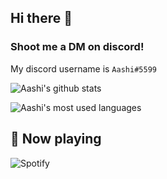 ## Hi there 👋
### Shoot me a DM on discord!
My discord username is `Aashi#5599`

![Aashi's github stats](https://github-readme-stats.vercel.app/api?username=Aashiunni123&show_icons=true&theme=tokyonight)

![Aashi's most used languages](https://github-readme-stats.vercel.app/api/top-langs/?username=Aashiunni123&show_icons=true&theme=tokyonight)

## 🎵 Now playing

![Spotify](https://spotify-readme-3s61yj059-xditya.vercel.app/api/spotify)
